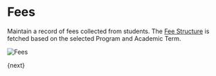 <!-- add-breadcrumbs -->
# Fees

Maintain a record of fees collected from students.
The [Fee Structure](/docs/user/manual/en/education/fees/fee-structure.html) is fetched based on the selected Program and Academic Term.

<img class="screenshot" alt="Fees" src="{{docs_base_url}}/assets/img/education/fees/fees.png">

{next}